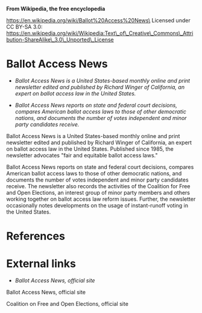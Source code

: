 **From Wikipedia, the free encyclopedia**

https://en.wikipedia.org/wiki/Ballot%20Access%20News\
Licensed under CC BY-SA 3.0:\
https://en.wikipedia.org/wiki/Wikipedia:Text\_of\_Creative\_Commons\_Attribution-ShareAlike\_3.0\_Unported\_License

Ballot Access News
==================

-   *Ballot Access News is a United States-based monthly online and
    print newsletter edited and published by Richard Winger of
    California, an expert on ballot access law in the United States.*

-   *Ballot Access News reports on state and federal court decisions,
    compares American ballot access laws to those of other democratic
    nations, and documents the number of votes independent and minor
    party candidates receive.*

Ballot Access News is a United States-based monthly online and print
newsletter edited and published by Richard Winger of California, an
expert on ballot access law in the United States. Published since 1985,
the newsletter advocates "fair and equitable ballot access laws."

Ballot Access News reports on state and federal court decisions,
compares American ballot access laws to those of other democratic
nations, and documents the number of votes independent and minor party
candidates receive. The newsletter also records the activities of the
Coalition for Free and Open Elections, an interest group of minor party
members and others working together on ballot access law reform issues.
Further, the newsletter occasionally notes developments on the usage of
instant-runoff voting in the United States.

References
==========

External links
==============

-   *Ballot Access News, official site*

Ballot Access News, official site

Coalition on Free and Open Elections, official site
